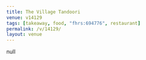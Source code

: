 ```yaml
---
title: The Village Tandoori
venue: v14129
tags: [takeaway, food, "fhrs:694776", restaurant]
permalink: /v/14129/
layout: venue
---
```

null